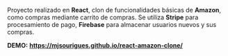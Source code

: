 Proyecto realizado en **React**, clon de funcionalidades básicas de **Amazon**, como compras mediante carrito de compras.
Se utiliza **Stripe** para procesamiento de pago, **Firebase** para almacenar usuarios nuevos y sus compras.

**DEMO:**
**https://mjsourigues.github.io/react-amazon-clone/**
